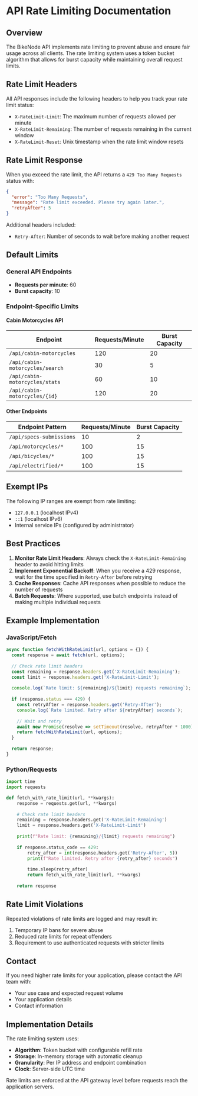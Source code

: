 # API Rate Limiting Documentation

## Overview

The BikeNode API implements rate limiting to prevent abuse and ensure fair usage across all clients. The rate limiting system uses a token bucket algorithm that allows for burst capacity while maintaining overall request limits.

## Rate Limit Headers

All API responses include the following headers to help you track your rate limit status:

- `X-RateLimit-Limit`: The maximum number of requests allowed per minute
- `X-RateLimit-Remaining`: The number of requests remaining in the current window
- `X-RateLimit-Reset`: Unix timestamp when the rate limit window resets

## Rate Limit Response

When you exceed the rate limit, the API returns a `429 Too Many Requests` status with:

```json
{
  "error": "Too Many Requests",
  "message": "Rate limit exceeded. Please try again later.",
  "retryAfter": 5
}
```

Additional headers included:
- `Retry-After`: Number of seconds to wait before making another request

## Default Limits

### General API Endpoints
- **Requests per minute**: 60
- **Burst capacity**: 10

### Endpoint-Specific Limits

#### Cabin Motorcycles API

| Endpoint | Requests/Minute | Burst Capacity |
|----------|-----------------|----------------|
| `/api/cabin-motorcycles` | 120 | 20 |
| `/api/cabin-motorcycles/search` | 30 | 5 |
| `/api/cabin-motorcycles/stats` | 60 | 10 |
| `/api/cabin-motorcycles/{id}` | 120 | 20 |

#### Other Endpoints

| Endpoint Pattern | Requests/Minute | Burst Capacity |
|-----------------|-----------------|----------------|
| `/api/specs-submissions` | 10 | 2 |
| `/api/motorcycles/*` | 100 | 15 |
| `/api/bicycles/*` | 100 | 15 |
| `/api/electrified/*` | 100 | 15 |

## Exempt IPs

The following IP ranges are exempt from rate limiting:
- `127.0.0.1` (localhost IPv4)
- `::1` (localhost IPv6)
- Internal service IPs (configured by administrator)

## Best Practices

1. **Monitor Rate Limit Headers**: Always check the `X-RateLimit-Remaining` header to avoid hitting limits
2. **Implement Exponential Backoff**: When you receive a 429 response, wait for the time specified in `Retry-After` before retrying
3. **Cache Responses**: Cache API responses when possible to reduce the number of requests
4. **Batch Requests**: Where supported, use batch endpoints instead of making multiple individual requests

## Example Implementation

### JavaScript/Fetch
```javascript
async function fetchWithRateLimit(url, options = {}) {
  const response = await fetch(url, options);
  
  // Check rate limit headers
  const remaining = response.headers.get('X-RateLimit-Remaining');
  const limit = response.headers.get('X-RateLimit-Limit');
  
  console.log(`Rate limit: ${remaining}/${limit} requests remaining`);
  
  if (response.status === 429) {
    const retryAfter = response.headers.get('Retry-After');
    console.log(`Rate limited. Retry after ${retryAfter} seconds`);
    
    // Wait and retry
    await new Promise(resolve => setTimeout(resolve, retryAfter * 1000));
    return fetchWithRateLimit(url, options);
  }
  
  return response;
}
```

### Python/Requests
```python
import time
import requests

def fetch_with_rate_limit(url, **kwargs):
    response = requests.get(url, **kwargs)
    
    # Check rate limit headers
    remaining = response.headers.get('X-RateLimit-Remaining')
    limit = response.headers.get('X-RateLimit-Limit')
    
    print(f"Rate limit: {remaining}/{limit} requests remaining")
    
    if response.status_code == 429:
        retry_after = int(response.headers.get('Retry-After', 5))
        print(f"Rate limited. Retry after {retry_after} seconds")
        
        time.sleep(retry_after)
        return fetch_with_rate_limit(url, **kwargs)
    
    return response
```

## Rate Limit Violations

Repeated violations of rate limits are logged and may result in:
1. Temporary IP bans for severe abuse
2. Reduced rate limits for repeat offenders
3. Requirement to use authenticated requests with stricter limits

## Contact

If you need higher rate limits for your application, please contact the API team with:
- Your use case and expected request volume
- Your application details
- Contact information

## Implementation Details

The rate limiting system uses:
- **Algorithm**: Token bucket with configurable refill rate
- **Storage**: In-memory storage with automatic cleanup
- **Granularity**: Per IP address and endpoint combination
- **Clock**: Server-side UTC time

Rate limits are enforced at the API gateway level before requests reach the application servers.